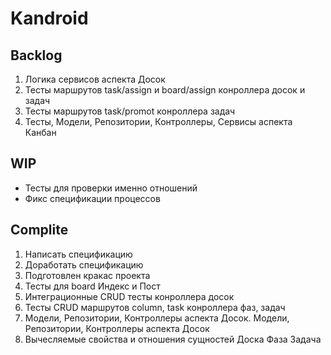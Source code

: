 # Kandroid

## Backlog

1. Логика сервисов аспекта Досок
2. Тесты маршрутов task/assign  и board/assign конроллера досок и задач
3. Тесты маршрутов task/promot конроллера задач
4. Тесты, Модели, Репозитории, Контроллеры, Сервисы аспекта Канбан

## WIP

* Тесты для проверки именно отношений
* Фикс спецификации процессов

## Complite

1. Написать спецификацию
2. Доработать спецификацию
3. Подготовлен кракас проекта
4. Тесты для board Индекс и Пост
5. Интеграционные CRUD тесты конроллера досок
6. Тесты CRUD маршрутов column, task конроллера фаз, задач
7. Модели, Репозитории, Контроллеры аспекта Досок. Модели, Репозитории, Контроллеры аспекта Досок
8. Вычесляемые свойства и отношения сущностей Доска Фаза Задача